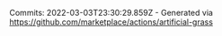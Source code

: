 Commits: 2022-03-03T23:30:29.859Z - Generated via https://github.com/marketplace/actions/artificial-grass
<br>
